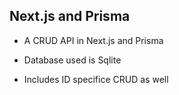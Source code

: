 ## Next.js and Prisma 

- A CRUD API in Next.js and Prisma

- Database used is Sqlite

- Includes ID specifice CRUD as well
